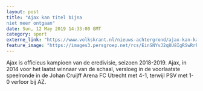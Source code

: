 ```yaml
---
layout: post
title: "Ajax kan titel bijna
niet meer ontgaan"
date: Sun, 12 May 2019 14:33:00 GMT
category: sport
externe_link: "https://www.volkskrant.nl/nieuws-achtergrond/ajax-kan-kampioenschap-haast-niet-meer-ontgaan-na-4-1-winst-en-verlies-psv~bec5b616/"
feature_image: "https://images3.persgroep.net/rcs/EinSNYvJ2q8U8IgRSwRrkT70NOc/diocontent/148121624/_crop/225/0/1876/1874/_fill/320/320?appId=93a17a8fd81db0de025c8abd1cca1279&quality=0.85"
---
```


Ajax is officieus kampioen van de eredivisie, seizoen 2018-2019. Ajax, in 2014 voor het laatst winnaar van de schaal, versloeg in de voorlaatste speelronde in de Johan Cruijff Arena FC Utrecht met 4-1, terwijl PSV met 1-0 verloor bij AZ.
